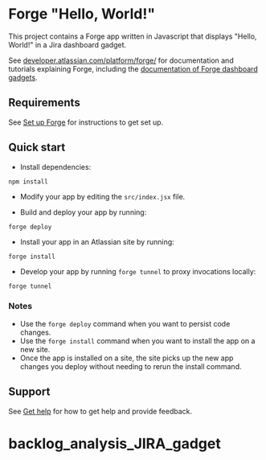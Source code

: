 # Forge "Hello, World!"

This project contains a Forge app written in Javascript that displays "Hello, World!" in a Jira dashboard gadget. 

See [developer.atlassian.com/platform/forge/](https://developer.atlassian.com/platform/forge) for documentation and tutorials explaining Forge,
including the [documentation of Forge dashboard gadgets](https://developer.atlassian.com/platform/forge/manifest-reference/#jira-dashboard-gadget). 

## Requirements

See [Set up Forge](https://developer.atlassian.com/platform/forge/set-up-forge/) for instructions to get set up.

## Quick start
- Install dependencies:
```
npm install
```

- Modify your app by editing the `src/index.jsx` file.

- Build and deploy your app by running:
```
forge deploy
```

- Install your app in an Atlassian site by running:
```
forge install
```

- Develop your app by running `forge tunnel` to proxy invocations locally:
```
forge tunnel
```

### Notes
- Use the `forge deploy` command when you want to persist code changes.
- Use the `forge install` command when you want to install the app on a new site.
- Once the app is installed on a site, the site picks up the new app changes you deploy without needing to rerun the install command.

## Support

See [Get help](https://developer.atlassian.com/platform/forge/get-help/) for how to get help and provide feedback.
# backlog_analysis_JIRA_gadget
